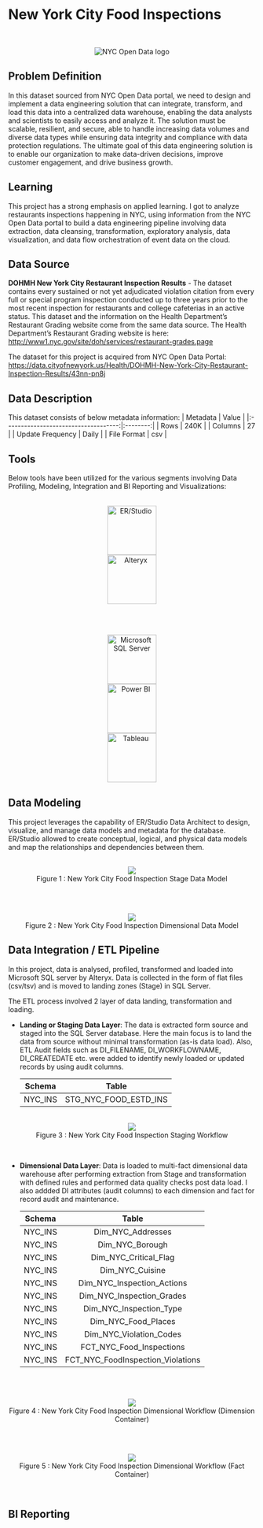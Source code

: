 # New York City Food Inspections

<br>

<p align="center">
 <img src="./img/nyc-logo.jpg" title="NYC Open Data logo" alt = "NYC Open Data logo" />
</p>

## Problem Definition

In this dataset sourced from NYC Open Data portal, we need to design and implement a data engineering solution that can integrate, transform, and load this data into a centralized data warehouse, enabling the data analysts and scientists to easily access and analyze it. The solution must be scalable, resilient, and secure, able to handle increasing data volumes and diverse data types while ensuring data integrity and compliance with data protection regulations. The ultimate goal of this data engineering solution is to enable our organization to make data-driven decisions, improve customer engagement, and drive business growth.

## Learning

This project has a strong emphasis on applied learning. I got to analyze restaurants inspections happening in NYC, using information from the NYC Open Data portal to build a data engineering pipeline involving data extraction, data cleansing, transformation, exploratory analysis, data visualization, and data flow orchestration of event data on the cloud.

## Data Source

**DOHMH New York City Restaurant Inspection Results** - The dataset contains every sustained or not yet adjudicated violation citation from every full or special program inspection conducted up to three years prior to the most recent inspection for restaurants and college cafeterias in an active status. This dataset and the information on the Health Department’s Restaurant Grading website come from the same data source. The Health Department’s Restaurant Grading website is here:
http://www1.nyc.gov/site/doh/services/restaurant-grades.page

The dataset for this project is acquired from NYC Open Data Portal:
https://data.cityofnewyork.us/Health/DOHMH-New-York-City-Restaurant-Inspection-Results/43nn-pn8j

## Data Description

This dataset consists of below metadata information:
|              Metadata                |   Value  |
|:------------------------------------:|:--------:|
|               Rows                   |    240K  |
|             Columns                  |     27   |
|          Update Frequency            |   Daily  |
|             File Format              |    csv   |


## Tools 

Below tools have been utilized for the various segments involving Data Profiling, Modeling, Integration and BI Reporting and Visualizations:

<p align="center">  
    <br>
	<a href="#">
        <img height=100 src="img/erstudio.png" alt="ER/Studio" title="ER/Studio" hspace=80> 
  </a>	
 	<a href="#">
        <img height=100 src="img/alteryx.png" alt="Alteryx" title="Alteryx" hspace=80> 
  </a>
    <br>
</p>
<br>
<p align="center">  
    <br>
	<a href="#">
        <img height=100 src="img/mssqlserver-modified.png" alt="Microsoft SQL Server" title="Microsoft SQL Server" hspace=80> 
  </a>	
 	<a href="#">
        <img height=100 src="img/powerbi.png" alt="Power BI" title="Power BI" hspace=80> 
  </a>
  	<a href="#">
        <img height=100 src="img/tableau.png" alt="Tableau" title="Tableau" hspace=80> 
  </a>
    <br>
</p>

## Data Modeling

This project leverages the capability of ER/Studio Data Architect to design, visualize, and manage data models and metadata for the database. ER/Studio allowed to create conceptual, logical, and physical data models and map the relationships and dependencies between them.

<p align="center">  
  <br>
	<a href="#">
        <img src="img/stage_model.png"> 
  </a>		
    <br>
	Figure 1 : New York City Food Inspection Stage Data Model
</p>
<br>

<p align="center">  
  <br>
	<a href="#">
        <img src="img/dim_model.jpg"> 
  </a>		
    <br>
	Figure 2 : New York City Food Inspection Dimensional Data Model
</p>

## Data Integration / ETL Pipeline

In this project, data is analysed, profiled, transformed and loaded into Microsoft SQL server by Alteryx. Data is collected in the form of flat files (csv/tsv) and is moved to landing zones (Stage) in SQL Server.

The ETL process involved 2 layer of data landing, transformation and loading.
- **Landing or Staging Data Layer**: The data is extracted form source and staged into the SQL Server database. Here the main focus is to land the data from source without minimal transformation (as-is data load). Also, ETL Audit fields such as DI_FILENAME, DI_WORKFLOWNAME, DI_CREATEDATE etc. were added to identify newly loaded or updated records by using audit columns.

	|              Schema                  |             Table  	   |
	|:------------------------------------:|:-------------------------:|
	|               NYC_INS                |    STG_NYC_FOOD_ESTD_INS  |
<p align="center">  
  <br>
	<a href="#">
        <img src="img/stage_load.jpg"> 
  </a>		
    <br>
	Figure 3 : New York City Food Inspection Staging Workflow
</p>
<br>
	
- **Dimensional Data Layer**: Data is loaded to multi-fact dimensional data warehouse after performing extraction from Stage and transformation with defined rules and performed data quality checks post data load. I also addded DI attributes (audit columns) to each dimension and fact for record audit and maintenance.

	|              Schema                  |             Table  	   |
	|:------------------------------------:|:-------------------------:|
	|               NYC_INS                |    Dim_NYC_Addresses  |
	|               NYC_INS                |    Dim_NYC_Borough  |
	|               NYC_INS                |    Dim_NYC_Critical_Flag  |
	|               NYC_INS                |    Dim_NYC_Cuisine  |
	|               NYC_INS                |    Dim_NYC_Inspection_Actions  |
	|               NYC_INS                |    Dim_NYC_Inspection_Grades  |
	|               NYC_INS                |    Dim_NYC_Inspection_Type  |
	|               NYC_INS                |    Dim_NYC_Food_Places
	|               NYC_INS                |    Dim_NYC_Violation_Codes  |
	|               NYC_INS                |    FCT_NYC_Food_Inspections  |
	|               NYC_INS                |    FCT_NYC_FoodInspection_Violations  |
<br>
<p align="center">  
  <br>
	<a href="#">
        <img src="img/dim_load.jpg">
  </a>		
    <br>
	Figure 4 : New York City Food Inspection Dimensional Workflow (Dimension Container)
</p>
<br>
<p align="center">  
  <br>
	<a href="#">
        <img src="img/fact_load.jpg">
  </a>		
    <br>
	Figure 5 : New York City Food Inspection Dimensional Workflow (Fact Container) 
</p>
<br>

## BI Reporting


